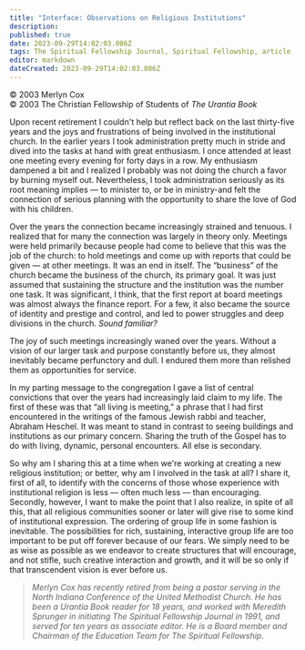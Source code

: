 ```yaml
---
title: "Interface: Observations on Religious Institutions"
description: 
published: true
date: 2023-09-29T14:02:03.086Z
tags: The Spiritual Fellowship Journal, Spiritual Fellowship, article
editor: markdown
dateCreated: 2023-09-29T14:02:03.086Z
---
```


<p class="v-card v-sheet theme--light gray lighten-3 px-2">© 2003 Merlyn Cox<br>© 2003 The Christian Fellowship of Students of <i>The Urantia Book</i></p>

Upon recent retirement I couldn't help but reflect back on the last thirty-five years and the joys and frustrations of being involved in the institutional church. In the earlier years I took administration pretty much in stride and dived into the tasks at hand with great enthusiasm. I once attended at least one meeting every evening for forty days in a row. My enthusiasm dampened a bit and I realized I probably was not doing the church a favor by burning myself out. Nevertheless, I took administration seriously as its root meaning implies — to minister to, or be in ministry-and felt the connection of serious planning with the opportunity to share the love of God with his children.

Over the years the connection became increasingly strained and tenuous. I realized that for many the connection was largely in theory only. Meetings were held primarily because people had come to believe that this was the job of the church: to hold meetings and come up with reports that could be given — at other meetings. It was an end in itself. The “business” of the church became the business of the church, its primary goal. It was just assumed that sustaining the structure and the institution was the number one task. It was significant, I think, that the first report at board meetings was almost always the finance report. For a few, it also became the source of identity and prestige and control, and led to power struggles and deep divisions in the church. _Sound familiar?_

The joy of such meetings increasingly waned over the years. Without a vision of our larger task and purpose constantly before us, they almost inevitably became perfunctory and dull. I endured them more than relished them as opportunities for service.

In my parting message to the congregation I gave a list of central convictions that over the years had increasingly laid claim to my life. The first of these was that “all living is meeting,” a phrase that I had first encountered in the writings of the famous Jewish rabbi and teacher, Abraham Heschel. It was meant to stand in contrast to seeing buildings and institutions as our primary concern. Sharing the truth of the Gospel has to do with living, dynamic, personal encounters. All else is secondary.

So why am I sharing this at a time when we're working at creating a new religious institution; or better, why am I involved in the task at all? I share it, first of all, to identify with the concerns of those whose experience with institutional religion is less — often much less — than encouraging. Secondly, however, I want to make the point that I also realize, in spite of all this, that all religious communities sooner or later will give rise to some kind of institutional expression. The ordering of group life in some fashion is inevitable. The possibilities for rich, sustaining, interactive group life are too important to be put off forever because of our fears. We simply need to be as wise as possible as we endeavor to create structures that will encourage, and not stifle, such creative interaction and growth, and it will be so only if that transcendent vision is ever before us.

> _Merlyn Cox has recently retired from being a pastor serving in the North Indiana Conference of the United Methodist Church. He has been a Urantia Book reader for 18 years, and worked with Meredith Sprunger in initiating The Spiritual Fellowship Journal in 1991, and served for ten years as associate editor. He is a Board member and Chairman of the Education Team for The Spiritual Fellowship._
